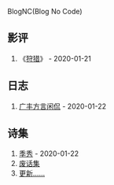 BlogNC(Blog No Code)

## 影评

1. 《[狩猎](/movie_review/the_hunt.md)》 - 2020-01-21


## 日志

1. [广丰方言闲侃](/journal/guangfeng.md) - 2020-01-22

## 诗集

1. [季秀](/poems/xiu.md) - 2020-01-22
2. [废话集](/poems/废话集.md)
3. [更新……](/poems/append.md)
